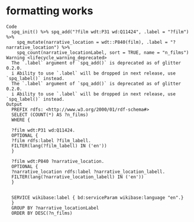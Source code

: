 # formatting works

    Code
      spq_init() %>% spq_add("?film wdt:P31 wd:Q11424", .label = "?film") %>%
        spq_mutate(narrative_location = wdt::P840(film), .label = "?narrative_location") %>%
        spq_count(narrative_locationLabel, sort = TRUE, name = "n_films")
    Warning <lifecycle_warning_deprecated>
      The `.label` argument of `spq_add()` is deprecated as of glitter 0.2.0.
      i Ability to use `.label` will be dropped in next release, use `spq_label()` instead.
      The `.label` argument of `spq_add()` is deprecated as of glitter 0.2.0.
      i Ability to use `.label` will be dropped in next release, use `spq_label()` instead.
    Output
      PREFIX rdfs: <http://www.w3.org/2000/01/rdf-schema#>
      SELECT (COUNT(*) AS ?n_films)
      WHERE {
      
      ?film wdt:P31 wd:Q11424.
      OPTIONAL {
      ?film rdfs:label ?film_labell.
      FILTER(lang(?film_labell) IN ('en'))
      }
      
      ?film wdt:P840 ?narrative_location.
      OPTIONAL {
      ?narrative_location rdfs:label ?narrative_location_labell.
      FILTER(lang(?narrative_location_labell) IN ('en'))
      }
      
      
      SERVICE wikibase:label { bd:serviceParam wikibase:language "en".}
      }
      GROUP BY ?narrative_locationLabel
      ORDER BY DESC(?n_films)

